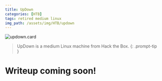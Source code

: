 ```yaml
---
title: UpDown
categories: [HTB]
tags: retired medium linux
img_path: /assets/img/HTB/updown
---
```


![updown.card](UpDown.png)

> UpDown is a medium Linux machine from Hack the Box. 
{: .prompt-tip }

# Writeup coming soon!
